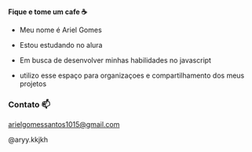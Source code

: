 **Fique e tome um cafe ☕**

- Meu nome é Ariel Gomes

- Estou estudando no alura
- Em busca de desenvolver minhas habilidades no javascript
- utilizo esse espaço para organizaçoes e compartilhamento dos meus projetos

 ### Contato 📫

  arielgomessantos1015@gmail.com
 
  @aryy.kkjkh
